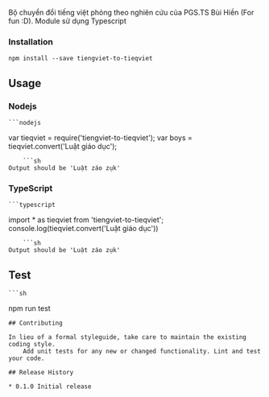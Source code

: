 Bộ chuyển đổi tiếng việt phỏng theo nghiên cứu của PGS.TS Bùi Hiền (For fun :D). Module sử dụng Typescript

### Installation

```npm install --save tiengviet-to-tieqviet```

## Usage
### Nodejs
    ```nodejs
var tieqviet = require('tiengviet-to-tieqviet');
var boys = tieqviet.convert('Luật giáo dục');
```
    ```sh
Output should be 'Luật záo zụk'
```
### TypeScript
    ```typescript
import * as tieqviet from 'tiengviet-to-tieqviet';
console.log(tieqviet.convert('Luật giáo dục'))
```
    ```sh
Output should be 'Luật záo zụk'
```

## Test
    ```sh
npm run test
```
## Contributing

In lieu of a formal styleguide, take care to maintain the existing coding style.
    Add unit tests for any new or changed functionality. Lint and test your code.

## Release History

* 0.1.0 Initial release